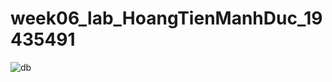 # week06_lab_HoangTienManhDuc_19435491

![db](https://github.com/hoangtienmanhduc/week06_lab_HoangTienManhDuc_19435491/assets/99623646/c5f80125-4f69-47b9-870c-a9ac23c35850)
